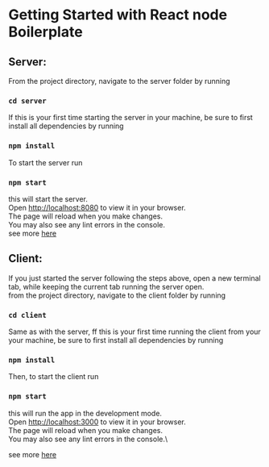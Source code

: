 # Getting Started with React node Boilerplate

## Server:
From the project directory, navigate to the server folder by running
### `cd server`
If this is your first time starting the server in your machine, be sure to first install all dependencies by running
### `npm install`
To start the server run
### `npm start`
this will start the server.\
Open [http://localhost:8080](http://localhost:8080) to view it in your browser.\
The page will reload when you make changes.\
You may also see any lint errors in the console.\
see more [here](https://github.com/ViLaud/react-node-boilerplate/edit/master/server/README.md)

## Client:
If you just started the server following the steps above, open a new terminal tab, while keeping the current tab running the server open.\
from the project directory, navigate to the client folder by running
### `cd client`
Same as with the server, ff this is your first time running the client from your your machine, be sure to first install all dependencies by running
### `npm install`
Then, to start the client run
### `npm start`
this will run the app in the development mode.\
Open [http://localhost:3000](http://localhost:3000) to view it in your browser.\
The page will reload when you make changes.\
You may also see any lint errors in the console.\

see more [here](https://github.com/ViLaud/react-node-boilerplate/edit/master/client/README.md)

